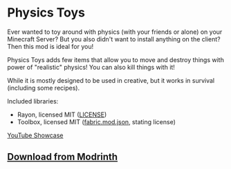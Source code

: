 # Physics Toys
Ever wanted to toy around with physics (with your friends or alone) on your Minecraft Server?
But you also didn't want to install anything on the client?
Then this mod is ideal for you!

Physics Toys adds few items that allow you to move and destroy things with power of "realistic" physics!
You can also kill things with it!

While it is mostly designed to be used in creative, but it works in survival (including some recipes).

Included libraries:
- Rayon, licensed MIT ([LICENSE](https://github.com/LazuriteMC/Rayon/blob/1.20.1/LICENSE))
- Toolbox, licensed MIT ([fabric.mod.json](https://github.com/LazuriteMC/Lazurite-Toolbox/blob/1.20.1/fabric/src/main/resources/fabric.mod.json#L15), stating license)

[YouTube Showcase](https://youtu.be/X9-ZzTA2NfA)

## [Download from Modrinth](https://modrinth.com/mod/physics-toys)